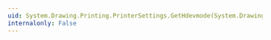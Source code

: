 ```yaml
---
uid: System.Drawing.Printing.PrinterSettings.GetHdevmode(System.Drawing.Printing.PageSettings)
internalonly: False
---
```

